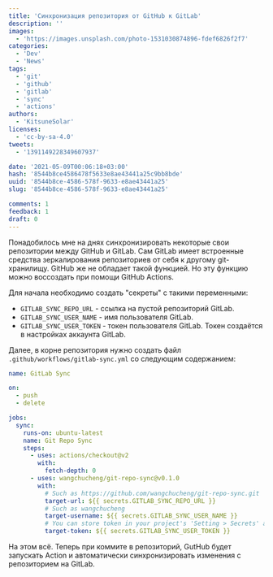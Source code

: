 ```yaml
---
title: 'Синхронизация репозитория от GitHub к GitLab'
description: ''
images:
  - 'https://images.unsplash.com/photo-1531030874896-fdef6826f2f7'
categories:
  - 'Dev'
  - 'News'
tags:
  - 'git'
  - 'github'
  - 'gitlab'
  - 'sync'
  - 'actions'
authors:
  - 'KitsuneSolar'
licenses:
  - 'cc-by-sa-4.0'
tweets:
  - '1391149228349607937'

date: '2021-05-09T00:06:18+03:00'
hash: '8544b8ce4586478f5633e8ae43441a25c9bb8bde'
uuid: '8544b8ce-4586-578f-9633-e8ae43441a25'
slug: '8544b8ce-4586-578f-9633-e8ae43441a25'

comments: 1
feedback: 1
draft: 0
---
```


Понадобилось мне на днях синхронизировать некоторые свои репозитории между GitHub и GitLab. Сам GitLab имеет встроенные средства зеркалирования репозиториев от себя к другому git-хранилищу. GitHub же не обладает такой функцией. Но эту функцию можно воссоздать при помощи GitHub Actions.

<!--more-->

Для начала необходимо создать "секреты" с такими переменными:

- `GITLAB_SYNC_REPO_URL` - ссылка на пустой репозиторий GitLab.
- `GITLAB_SYNC_USER_NAME` - имя пользователя GitLab.
- `GITLAB_SYNC_USER_TOKEN` - токен пользователя GitLab. Токен создаётся в настройках аккаунта GitLab.

Далее, в корне репозитория нужно создать файл `.github/workflows/gitlab-sync.yml` со следующим содержанием:

```yml
name: GitLab Sync

on:
  - push
  - delete

jobs:
  sync:
    runs-on: ubuntu-latest
    name: Git Repo Sync
    steps:
      - uses: actions/checkout@v2
        with:
          fetch-depth: 0
      - uses: wangchucheng/git-repo-sync@v0.1.0
        with:
          # Such as https://github.com/wangchucheng/git-repo-sync.git
          target-url: ${{ secrets.GITLAB_SYNC_REPO_URL }}
          # Such as wangchucheng
          target-username: ${{ secrets.GITLAB_SYNC_USER_NAME }}
          # You can store token in your project's 'Setting > Secrets' and reference the name here. Such as ${{ secrets.ACCESS_TOKEN }}
          target-token: ${{ secrets.GITLAB_SYNC_USER_TOKEN }}
```

На этом всё. Теперь при коммите в репозиторий, GutHub будет запускать Action и автоматически синхронизировать изменения с репозиторием на GitLab.
